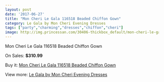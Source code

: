 ```yaml
---
layout: post
date: '2017-06-27'
title: "Mon Cheri Le Gala 116518 Beaded Chiffon Gown"
category: Le Gala by Mon Cheri Evening Dresses
tags: ["party","charming","dresses","chiffon","cheri"]
image: http://img.princessan.com/30406-thickbox_default/mon-cheri-le-gala-116518-beaded-chiffon-gown.jpg
---
```

Mon Cheri Le Gala 116518 Beaded Chiffon Gown

On Sales: **$310.99**
<a href="https://www.princessan.com/en/13816-mon-cheri-le-gala-116518-beaded-chiffon-gown.html"><amp-img layout="responsive" width="600" height="600" src="//img.princessan.com/30406-thickbox_default/mon-cheri-le-gala-116518-beaded-chiffon-gown.jpg" alt="Mon Cheri Le Gala 116518 Beaded Chiffon Gown 0" /></a>
<a href="https://www.princessan.com/en/13816-mon-cheri-le-gala-116518-beaded-chiffon-gown.html"><amp-img layout="responsive" width="600" height="600" src="//img.princessan.com/30408-thickbox_default/mon-cheri-le-gala-116518-beaded-chiffon-gown.jpg" alt="Mon Cheri Le Gala 116518 Beaded Chiffon Gown 1" /></a>
<a href="https://www.princessan.com/en/13816-mon-cheri-le-gala-116518-beaded-chiffon-gown.html"><amp-img layout="responsive" width="600" height="600" src="//img.princessan.com/30407-thickbox_default/mon-cheri-le-gala-116518-beaded-chiffon-gown.jpg" alt="Mon Cheri Le Gala 116518 Beaded Chiffon Gown 2" /></a>

Buy it: [Mon Cheri Le Gala 116518 Beaded Chiffon Gown](https://www.princessan.com/en/13816-mon-cheri-le-gala-116518-beaded-chiffon-gown.html "Mon Cheri Le Gala 116518 Beaded Chiffon Gown")

View more: [Le Gala by Mon Cheri Evening Dresses](https://www.princessan.com/en/102- "Le Gala by Mon Cheri Evening Dresses")